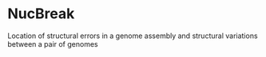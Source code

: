 # NucBreak
Location of structural errors in a genome assembly and structural variations between a pair of genomes
